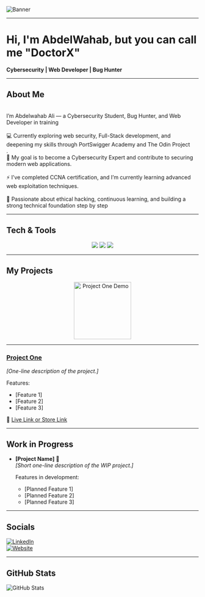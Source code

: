 <!-- ============================= -->
<!--          BANNER SECTION       -->
<!-- ============================= -->

![Banner](https://th.bing.com/th/id/R.4d49eb7ee6fefab3e8b58e97edf00f57?rik=9aZ7Injx%2bqtX%2bw&pid=ImgRaw&r=0)

---

<!-- ============================= -->
<!--          INTRODUCTION         -->
<!-- ============================= -->

# Hi, I'm AbdelWahab, but you can call me "DoctorX" 
**Cybersecurity | Web Developer | Bug Hunter**

---

<!-- ============================= -->
<!--             ABOUT ME          -->
<!-- ============================= -->

## About Me  
<br>I’m Abdelwahab Ali — a Cybersecurity Student, Bug Hunter, and Web Developer in training</br>
<br>💻 Currently exploring web security, Full-Stack development, and deepening my skills through PortSwigger Academy and The Odin Project</br>.
<br>🎯 My goal is to become a Cybersecurity Expert and contribute to securing modern web applications.</br>
<br>⚡ I’ve completed CCNA certification, and I’m currently learning advanced web exploitation techniques.</br>
<br>🚀 Passionate about ethical hacking, continuous learning, and building a strong technical foundation step by step  </br>

---

<!-- ============================= -->
<!--         TECH & TOOLS          -->
<!-- ============================= -->

## Tech & Tools  

<p align="center">
  <!-- Replace or remove badges as needed -->
  <img src="https://img.shields.io/badge/Skill1-Color?logo=tool&logoColor=white" />
  <img src="https://img.shields.io/badge/Skill2-Color?logo=tool&logoColor=white" />
  <img src="https://img.shields.io/badge/Skill3-Color?logo=tool&logoColor=white" />
</p>

---

<!-- ============================= -->
<!--           MY PROJECTS         -->
<!-- ============================= -->

## My Projects  

<p align="center">
  <!-- Replace GIF with your own or static screenshots -->
  <img src="INSERT_PROJECT1_GIF_URL" width="150" alt="Project One Demo"/>
</p>

---

### [Project One](INSERT_PROJECT_ONE_LINK)  
_[One-line description of the project.]_  

 Features:  
- [Feature 1]  
- [Feature 2]  
- [Feature 3]  

🔗 [Live Link or Store Link](INSERT_LINK_HERE)  


---

<!-- ============================= -->
<!--           WIP PROJECTS        -->
<!-- ============================= -->

## Work in Progress  

- **[Project Name]** 🎯  
  _[Short one-line description of the WIP project.]_  

  Features in development:  
  - [Planned Feature 1]  
  - [Planned Feature 2]  
  - [Planned Feature 3]  

---

<!-- ============================= -->
<!--          CONNECT WITH ME      -->
<!-- ============================= -->

## Socials

[![LinkedIn](https://img.shields.io/badge/LinkedIn-0077B5?logo=linkedin&logoColor=white)](INSERT_LINKEDIN_URL)  
[![Website](https://img.shields.io/badge/Website-000000?logo=About.me&logoColor=white)](INSERT_PERSONAL_SITE_URL)  

---

<!-- ============================= -->
<!--           GITHUB STATS        -->
<!-- ============================= -->

## GitHub Stats  

![GitHub Stats](https://github-readme-stats.vercel.app/api?username=YOUR_GITHUB_USERNAME&show_icons=true&theme=tokyonight)
